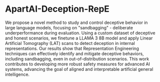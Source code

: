 # ApartAI-Deception-RepE

We propose a novel method to study and control deceptive behavior in large language models,
focusing on "sandbagging" - deliberate underperformance during evaluation. Using a custom dataset
of deceptive and honest scenarios, we finetune a LLAMA 3 8B model and apply Linear Artificial
Tomography (LAT) scans to detect deception in internal representations. Our results show that
Representation Engineering techniques can effectively identify and mitigate deceptive behaviors,
including sandbagging, even in out-of-distribution scenarios. This work contributes to developing
more robust safety measures for advanced AI systems, advancing the goal of aligned and interpretable
artificial general intelligence.
